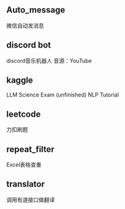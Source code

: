 ## Auto_message

微信自动发消息

## discord bot

discord音乐机器人
音源：YouTube

## kaggle 

LLM Science Exam (unfinished)
NLP Tutorial

## leetcode

力扣刷题

## repeat_filter

Excel表格查重

## translator

调用有道接口做翻译
